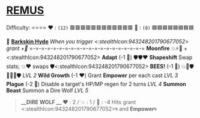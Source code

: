 # [__**REMUS**__](<https://youtu.be/IqAeSUeaVtY>) 
Difficulty: ⭐⭐⭐⭐
:heart: : `(12)` :red_square::red_square::red_square::red_square::red_square::red_square::red_square::red_square::red_square::red_square::red_square::red_square:
:large_blue_diamond: : `(8)`   :blue_square::blue_square::blue_square::blue_square::blue_square::blue_square::blue_square::blue_square:

 :deer:  [**Barkskin Hyde**](https://media.discordapp.net/attachments/1056365502101979146/1168051984532775033/Remus.jpg?ex=65505c2e&is=653de72e&hm=0670dfc75fb3a775a52ba3beceb65e5e3ac6c1bcf87c8e2a69768cf505d9194f&=)
*When you trigger  <:stealthIcon:943248201790677052> grant +:large_blue_diamond:*
=-=-=-=-=-=-=-=-=-=-=-=-=-=-=-=-=-=-=-=
**Moonfire** :boom::zap::twisted_rightwards_arrows: +<:stealthIcon:943248201790677052>
**Adapt** (-1 :large_blue_diamond:) :shield::shield::heart:
**Shapeshift** Swap stats; :boom::heart: swaps :shield:<:stealthIcon:943248201790677052>
**BEES!** (-1 :large_blue_diamond:) :boom::twisted_rightwards_arrows::shield::twisted_rightwards_arrows::boom::twisted_rightwards_arrows::shield: *LVL 2*
**Wild Growth** (-1 :heart:) Grant __Empower__ per each cast *LVL 3*
**Plague** (-2 :large_blue_diamond:) Disable a target's HP/MP regen for 2 turns *LVL 4*
**Summon Beast** Summon a Dire Wolf *LVL 5*
> **__DIRE WOLF __**
> ﻿:heart:﻿ : 2 / :boom:﻿ : 1 / :large_blue_diamond:﻿ : -4
> Hits grant <:stealthIcon:943248201790677052>:cyclone: and __Empower__:cyclone:
